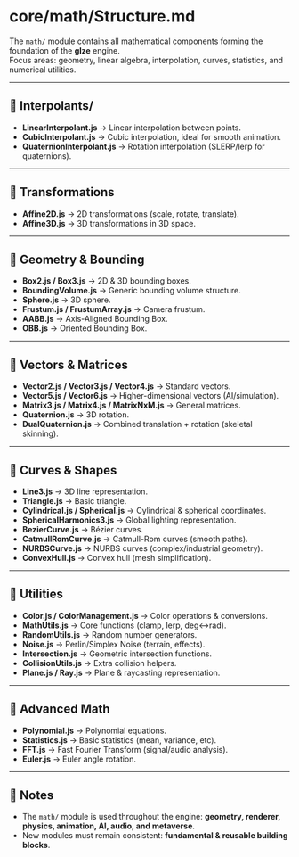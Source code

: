# core/math/Structure.md

The `math/` module contains all mathematical components forming the foundation of the **glze** engine.  
Focus areas: geometry, linear algebra, interpolation, curves, statistics, and numerical utilities.

---

## 📂 Interpolants/
- **LinearInterpolant.js** → Linear interpolation between points.  
- **CubicInterpolant.js** → Cubic interpolation, ideal for smooth animation.  
- **QuaternionInterpolant.js** → Rotation interpolation (SLERP/lerp for quaternions).  

---

## 📄 Transformations
- **Affine2D.js** → 2D transformations (scale, rotate, translate).  
- **Affine3D.js** → 3D transformations in 3D space.  

---

## 📄 Geometry & Bounding
- **Box2.js / Box3.js** → 2D & 3D bounding boxes.  
- **BoundingVolume.js** → Generic bounding volume structure.  
- **Sphere.js** → 3D sphere.  
- **Frustum.js / FrustumArray.js** → Camera frustum.  
- **AABB.js** → Axis-Aligned Bounding Box.  
- **OBB.js** → Oriented Bounding Box.  

---

## 📄 Vectors & Matrices
- **Vector2.js / Vector3.js / Vector4.js** → Standard vectors.  
- **Vector5.js / Vector6.js** → Higher-dimensional vectors (AI/simulation).  
- **Matrix3.js / Matrix4.js / MatrixNxM.js** → General matrices.  
- **Quaternion.js** → 3D rotation.  
- **DualQuaternion.js** → Combined translation + rotation (skeletal skinning).  

---

## 📄 Curves & Shapes
- **Line3.js** → 3D line representation.  
- **Triangle.js** → Basic triangle.  
- **Cylindrical.js / Spherical.js** → Cylindrical & spherical coordinates.  
- **SphericalHarmonics3.js** → Global lighting representation.  
- **BezierCurve.js** → Bézier curves.  
- **CatmullRomCurve.js** → Catmull-Rom curves (smooth paths).  
- **NURBSCurve.js** → NURBS curves (complex/industrial geometry).  
- **ConvexHull.js** → Convex hull (mesh simplification).  

---

## 📄 Utilities
- **Color.js / ColorManagement.js** → Color operations & conversions.  
- **MathUtils.js** → Core functions (clamp, lerp, deg↔rad).  
- **RandomUtils.js** → Random number generators.  
- **Noise.js** → Perlin/Simplex Noise (terrain, effects).  
- **Intersection.js** → Geometric intersection functions.  
- **CollisionUtils.js** → Extra collision helpers.  
- **Plane.js / Ray.js** → Plane & raycasting representation.  

---

## 📄 Advanced Math
- **Polynomial.js** → Polynomial equations.  
- **Statistics.js** → Basic statistics (mean, variance, etc).  
- **FFT.js** → Fast Fourier Transform (signal/audio analysis).  
- **Euler.js** → Euler angle rotation.  

---

## 🧾 Notes
- The `math/` module is used throughout the engine: **geometry, renderer, physics, animation, AI, audio, and metaverse**.  
- New modules must remain consistent: **fundamental & reusable building blocks**.
